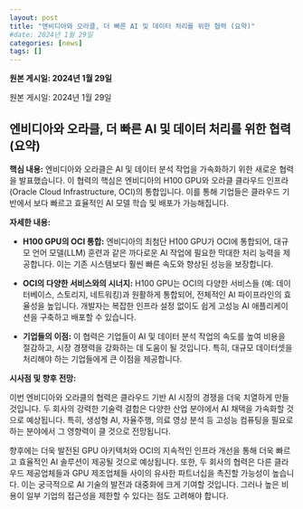 ```yaml
---
layout: post
title: "엔비디아와 오라클, 더 빠른 AI 및 데이터 처리를 위한 협력 (요약)"
#date: 2024년 1월 29일
categories: [news]
tags: []
---
```


**원본 게시일: 2024년 1월 29일**

원본 게시일: 2024년 1월 29일

## 엔비디아와 오라클, 더 빠른 AI 및 데이터 처리를 위한 협력 (요약)

**핵심 내용:** 엔비디아와 오라클은 AI 및 데이터 분석 작업을 가속화하기 위한 새로운 협력을 발표했습니다.  이 협력의 핵심은 엔비디아의 H100 GPU와 오라클 클라우드 인프라(Oracle Cloud Infrastructure, OCI)의 통합입니다.  이를 통해 기업들은 클라우드 기반에서 보다 빠르고 효율적인 AI 모델 학습 및 배포가 가능해집니다.

**자세한 내용:**

* **H100 GPU의 OCI 통합:** 엔비디아의 최첨단 H100 GPU가 OCI에 통합되어,  대규모 언어 모델(LLM) 훈련과 같은 까다로운 AI 작업에 필요한 막대한 처리 능력을 제공합니다. 이는 기존 시스템보다 훨씬 빠른 속도와 향상된 성능을 보장합니다.

* **OCI의 다양한 서비스와의 시너지:** H100 GPU는 OCI의 다양한 서비스들 (예: 데이터베이스, 스토리지, 네트워킹)과 원활하게 통합되어, 전체적인 AI 파이프라인의 효율성을 높입니다. 개발자는 복잡한 인프라 설정 없이도 쉽게 고성능 AI 애플리케이션을 구축하고 배포할 수 있습니다.

* **기업들의 이점:** 이 협력은 기업들이  AI 및 데이터 분석 작업의 속도를 높여  비용을 절감하고, 시장 경쟁력을 강화하는 데 도움이 될 것입니다.  특히,  대규모 데이터셋을 처리해야 하는 기업들에게 큰 이점을 제공합니다.


**시사점 및 향후 전망:**

이번 엔비디아와 오라클의 협력은 클라우드 기반 AI 시장의 경쟁을 더욱 치열하게 만들 것입니다.  두 회사의 강력한 기술력 결합은  다양한 산업 분야에서 AI 채택을 가속화할 것으로 예상됩니다. 특히,  생성형 AI,  자율주행,  의료 영상 분석 등  고성능 컴퓨팅을 필요로 하는 분야에서  그 영향력이 클 것으로 전망됩니다.

향후에는  더욱 발전된 GPU 아키텍처와 OCI의 지속적인 인프라 개선을 통해  더욱 빠르고 효율적인 AI 솔루션이 제공될 것으로 예상됩니다.  또한,  두 회사의 협력은  다른 클라우드 제공업체들과 GPU 제조업체들 사이의  유사한 파트너십을 촉진할 가능성이 높습니다.  이는  궁극적으로  AI 기술의 발전과 대중화에 크게 기여할 것입니다.  그러나  높은 비용이  일부 기업의 접근성을 제한할 수 있다는 점도 고려해야 합니다.